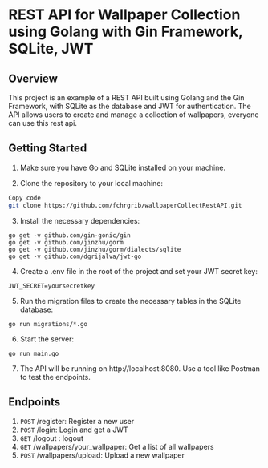 # REST API for Wallpaper Collection using Golang with Gin Framework, SQLite, JWT

## Overview
This project is an example of a REST API built using Golang and the Gin Framework, with SQLite as the database and JWT for authentication. The API allows users to create and manage a collection of wallpapers, everyone can use this rest api.

## Getting Started

1. Make sure you have Go and SQLite installed on your machine.

2. Clone the repository to your local machine:
````bash
Copy code
git clone https://github.com/fchrgrib/wallpaperCollectRestAPI.git
````
3. Install the necessary dependencies:
````
go get -v github.com/gin-gonic/gin
go get -v github.com/jinzhu/gorm
go get -v github.com/jinzhu/gorm/dialects/sqlite
go get -v github.com/dgrijalva/jwt-go
````
4. Create a .env file in the root of the project and set your JWT secret key:
````
JWT_SECRET=yoursecretkey
````
5. Run the migration files to create the necessary tables in the SQLite database:
````
go run migrations/*.go
````
6. Start the server:
````
go run main.go
````
7. The API will be running on http://localhost:8080. Use a tool like Postman to test the endpoints.

## Endpoints

1. `POST`   /register: Register a new user
2. `POST`   /login: Login and get a JWT
3. `GET`    /logout : logout
4. `GET`    /wallpapers/your_wallpaper: Get a list of all wallpapers
5. `POST`   /wallpapers/upload: Upload a new wallpaper
